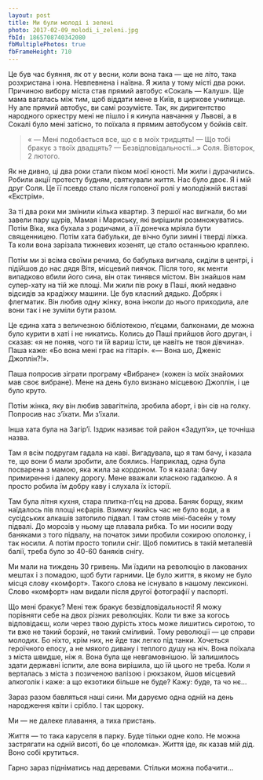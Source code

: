 ```yaml
---
layout: post
title: Ми були молоді і зелені
photo: 2017-02-09_molodi_i_zeleni.jpg
fbId: 1865708740342080
fbMultiplePhotos: true
fbFrameHeight: 710
---
```


Це був час буяння, як от у весни, коли вона така — ще не літо, така розхристана і юна. Невпевнена і наївна.
Я жила у тому місті два роки. Причиною вибору міста став прямий автобус «Сокаль — Калуш». Ще мама вагалась між тим, щоб віддати мене в Київ, в циркове училище. Ну але прямий автобус, ви самі розумієте. Так, як диригентство народного оркестру мені не пішло і я кинула навчання у Львові, а в Сокалі було мені затісно, то поїхала я прямим автобусом у бойків світ.

<!--more-->

> « — Мені подобається все, що є в моїх тридцять! — Що тобі бракує з твоїх двадцять? — Безвідповідальності...» Соля. Вівторок, 2 лютого.

Як не дивно, ці два роки стали піком моєї юності. Ми жили і дурачились. Робили акції протесту будням, святкували життя. Нас було двоє. Я і мій друг Соля. Це її псевдо стало після головної ролі у молодіжній виставі «Екстрім».

За ті два роки ми змінили кілька квартир. З першої нас вигнали, бо ми завели пару щурів, Мамая і Мариську, які вирішили розмножуватись. Потім Віка, яка бухала з родичами, а її донечка мріяла бути священницею. Потім хата бабульки, де вічно були зимні і тверді ліжка. Та коли вона зарізала тижневих козенят, це стало останньою краплею.

Потім ми зі всіма своїми речима, бо бабулька вигнала, сиділи в центрі, і підійшов до нас дядя Вітя, місцевий пиячок. Після того, як менти випадково вбили його сина, він отак тинявся містом. Він знайшов нам супер-хату на тій же площі. Ми жили пів року в Паші, який недавно відсидів за крадіжку машини. Це був класний дядько. Добряк і флегматик. Він любив одну жінку, вона інколи до нього приходила, але вони так і не зуміли бути разом.

Це єдина хата з величезною бібліотекою, п’єцами, балконами, де можна було курити в хаті і не никатись. Колись до Паші прийшов його друган, і сказав: «я не поняв, чого ти їй вариш їсти, це навіть не твоя дівчина». Паша каже: «Бо вона мені грає на гітарі». «— Вона шо, Дженіс Джоплін?!».

Паша попросив зіграти програму «Вибране» (кожен із моїх знайомих мав своє вибране). Мене на день було визнано місцевою Джоплін, і це було круто.

Потім жінка, яку він любив завагітніла, зробила аборт, і він сів на голку. Попросив нас з’їхати. Ми з’їхали.

Інша хата була на Загір’ї. Іздрик називає той район «Задуп’я», це точніша назва.

Там я всім подругам гадала на каві. Вигадувала, що я там бачу, і казала те, що вони б мали зробити, але боялись. Наприклад, одна була посварена з мамою, яка жила за кордоном. То я казала: бачу примирення і далеку дорогу. Мене вважали класною гадалкою. А я просто робила їм добру каву і слухала їх історії.

Там була літня кухня, стара плитка-п’єц на дрова. Баняк борщу, яким наїдалось пів площі нєфарів. Взимку якийсь час не було води, а в сусідських алкашів затопило підвал. І там стояв міні-басейн у тому підвалі. До морозів у ньому ще плавала рибка. То ми носили воду баняками з того підвалу, на початок зими пробили сокирою ополонку, і так носили. А потім просто топили сніг. Щоб помитись в такій металевій балії, треба було зо 40-60 баняків снігу.

Ми мали на тиждень 30 гривень. Ми їздили на революцію в лакованих мештах і з помадою, щоб бути гарними. Це було життя, в якому не було місця слову «комфорт». Такого слова не існувало в нашому лексиконі. Слово «комфорт» нам видали після другої фотографії у паспорті.

Що мені бракує? Мені теж бракує безвідповідальності! Я можу порівняти себе на двох різних революціях. Коли ти вже за когось відповідаєш, коли через твою дурість хтось може лишитись сиротою, то ти вже не такий борзий, не такий сміливий. Тому революції — це справи молодих. Бо ніхто, крім них, не йде так легко під танки. Хочеться героїчного епосу, а не мякого дивану і теплого душу на ніч.
Вона поїхала з міста швидше, ніж я. Вона була ще невгамовнішою. Їй залишилось здати державні іспити, але вона вирішила, що їй цього не треба. Коли я верталась з міста з позиченою валізою і рюкзаком, йшов місцевий алкоголік і каже: а що екзотики більше не буде? Кажу: буде, та чо нє...

Зараз разом бавляться наші сини. Ми даруємо одна одній на день народження квіти і срібло. І так щороку.

Ми — не далеке плавання, а тиха пристань.

Життя — то така каруселя в парку. Буде тільки одне коло. Не можна застрягати на одній висоті, бо це «поломка». Життя іде, як казав мій дід. Воно собі крутиться.

Гарно зараз підніматись над деревами. Стільки можна побачити...
